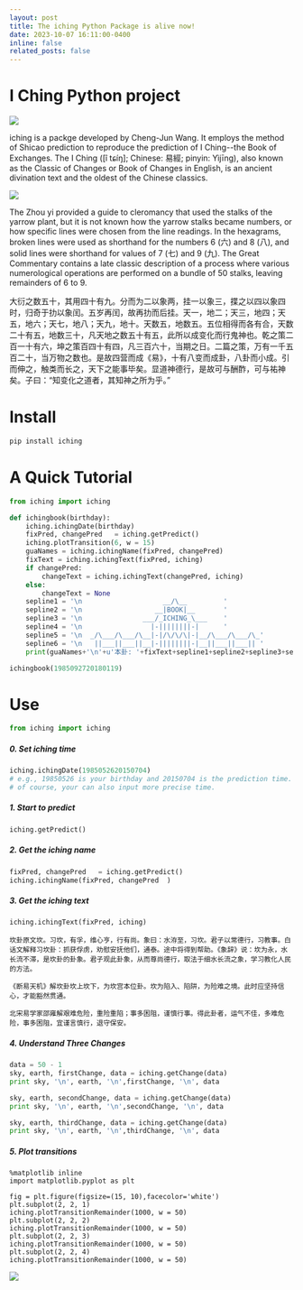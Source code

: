 ```yaml
---
layout: post
title: The iching Python Package is alive now!
date: 2023-10-07 16:11:00-0400
inline: false
related_posts: false
---
```




# I Ching Python project

![](https://upload.wikimedia.org/wikipedia/commons/thumb/3/35/I_Ching_Song_Dynasty_print.jpg/440px-I_Ching_Song_Dynasty_print.jpg)

iching is a packge developed by Cheng-Jun Wang. It employs the method of Shicao prediction to reproduce the prediction of I Ching--the Book of Exchanges. The I Ching ([î tɕíŋ]; Chinese: 易經; pinyin: Yìjīng), also known as the Classic of Changes or Book of Changes in English, is an ancient divination text and the oldest of the Chinese classics.

![](https://upload.wikimedia.org/wikipedia/commons/thumb/a/a1/Yarrow_stalks_for_I_Ching.JPG/440px-Yarrow_stalks_for_I_Ching.JPG)

The Zhou yi provided a guide to cleromancy that used the stalks of the yarrow plant, but it is not known how the yarrow stalks became numbers, or how specific lines were chosen from the line readings. In the hexagrams, broken lines were used as shorthand for the numbers 6 (六) and 8 (八), and solid lines were shorthand for values of 7 (七) and 9 (九). The Great Commentary contains a late classic description of a process where various numerological operations are performed on a bundle of 50 stalks, leaving remainders of 6 to 9.

大衍之数五十，其用四十有九。分而为二以象两，挂一以象三，揲之以四以象四时，归奇于扐以象闰。五岁再闰，故再扐而后挂。天一，地二；天三，地四；天五，地六；天七，地八；天九，地十。天数五，地数五。五位相得而各有合，天数二十有五，地数三十，凡天地之数五十有五，此所以成变化而行鬼神也。乾之策二百一十有六，坤之策百四十有四，凡三百六十，当期之日。二篇之策，万有一千五百二十，当万物之数也。是故四营而成《易》，十有八变而成卦，八卦而小成。引而伸之，触类而长之，天下之能事毕矣。显道神德行，是故可与酬酢，可与祐神矣。子曰：“知变化之道者，其知神之所为乎。”

# Install
```python
pip install iching
```

# A Quick Tutorial

```python
from iching import iching

def ichingbook(birthday):
    iching.ichingDate(birthday)
    fixPred, changePred   = iching.getPredict()
    iching.plotTransition(6, w = 15)
    guaNames = iching.ichingName(fixPred, changePred) 
    fixText = iching.ichingText(fixPred, iching)
    if changePred:
        changeText = iching.ichingText(changePred, iching)
    else:
        changeText = None
    sepline1 = '\n                    __/\__         '
    sepline2 = '\n                  __|BOOK|__       '
    sepline3 = '\n               ___/_ICHING_\___    '
    sepline4 = '\n                 |-||||||||-|      '
    sepline5 = '\n  _/\___/\___/\__|-|/\/\/\|-|__/\___/\___/\_'
    sepline6 = '\n   ||___||___||__|-||||||||-|__||___||___|| '
    print(guaNames+'\n'+u'本卦: '+fixText+sepline1+sepline2+sepline3+sepline4+sepline5+sepline6+'\n\n\n'+u'变卦: '+changeText)

ichingbook(1985092720180119)
```

# Use

```python
from iching import iching
```

##### 0. Set iching time

```python
iching.ichingDate(1985052620150704) 
# e.g., 19850526 is your birthday and 20150704 is the prediction time.
# of course, your can also input more precise time.
```

##### 1. Start to predict
```python
iching.getPredict()
```

##### 2. Get the iching name
```python
fixPred, changePred   = iching.getPredict()
iching.ichingName(fixPred, changePred  )
```

##### 3. Get the iching text

```python
iching.ichingText(fixPred, iching)
```


	坎卦原文坎。习坎，有孚，维心亨，行有尚。象曰：水洊至，习坎。君子以常德行，习教事。白话文解释习坎卦：抓获俘虏，劝慰安抚他们，通泰。途中将得到帮助。《象辞》说：坎为永，水长流不滞，是坎卦的卦象。君子观此卦象，从而尊尚德行，取法于细水长流之象，学习教化人民的方法。

	《断易天机》解坎卦坎上坎下，为坎宫本位卦。坎为陷入、陷阱，为险难之境。此时应坚持信心，才能豁然贯通。

	北宋易学家邵雍解艰难危险，重险重陷；事多困阻，谨慎行事。得此卦者，运气不佳，多难危险，事多困阻，宜谨言慎行，退守保安。



##### 4. Understand Three Changes

```python
data = 50 - 1
sky, earth, firstChange, data = iching.getChange(data)
print sky, '\n', earth, '\n',firstChange, '\n', data

sky, earth, secondChange, data = iching.getChange(data)
print sky, '\n', earth, '\n',secondChange, '\n', data

sky, earth, thirdChange, data = iching.getChange(data)
print sky, '\n', earth, '\n',thirdChange, '\n', data
```

##### 5. Plot transitions

```pytnon
%matplotlib inline
import matplotlib.pyplot as plt

fig = plt.figure(figsize=(15, 10),facecolor='white')
plt.subplot(2, 2, 1)
iching.plotTransitionRemainder(1000, w = 50)
plt.subplot(2, 2, 2)
iching.plotTransitionRemainder(1000, w = 50)
plt.subplot(2, 2, 3)
iching.plotTransitionRemainder(1000, w = 50)
plt.subplot(2, 2, 4)
iching.plotTransitionRemainder(1000, w = 50)
```


![](http://7lrzgn.com1.z0.glb.clouddn.com/download.png)



